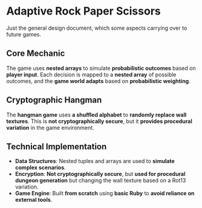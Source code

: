 # Adaptive Rock Paper Scissors
Just the general design document, which some aspects carrying over to future games.

## Core Mechanic
The game uses **nested arrays** to simulate **probabilistic outcomes** based on **player input**. Each decision is mapped to a **nested array** of possible outcomes, and the **game world adapts** based on **probabilistic weighting**.

## Cryptographic Hangman
The **hangman game** uses **a shuffled alphabet** to **randomly replace wall textures**. This is **not cryptographically secure**, but it **provides procedural variation** in the game environment.

## Technical Implementation
- **Data Structures**: Nested tuples and arrays are used to **simulate complex scenarios**.
- **Encryption**: **Not cryptographically secure**, but **used for procedural dungeon generation** but changing the wall texture based on a Rot13 variation.
- **Game Engine**: Built **from scratch** using **basic Ruby** to **avoid reliance on external tools**.
